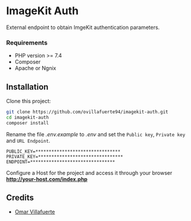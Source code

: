# ImageKit Auth
External endpoint to obtain ImgeKit authentication parameters.

### Requirements

- PHP version >= 7.4
- Composer
- Apache or Ngnix

## Installation

Clone this project:

```bash
git clone https://github.com/ovillafuerte94/imagekit-auth.git
cd imagekit-auth
composer install
```

Rename the file *.env.example* to *.env* and set the `Public key`, `Private key` and `URL Endpoint`.

```env
PUBLIC_KEY=********************************
PRIVATE_KEY=********************************
ENDPOINT=********************************
```

Configure a Host for the project and access it through your browser **http://your-host.com/index.php**

## Credits

- [Omar Villafuerte](https://github.com/ovillafuerte94)
